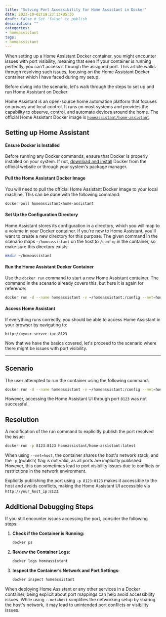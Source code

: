```yaml
---
title: "Solving Port Accessibility for Home Assistant in Docker"
date: 2023-10-02T19:23:13+05:30
draft: false # Set 'false' to publish
description: ""
categories:
- homeassistant
tags:
- homeassistant
---
```


When setting up a Home Assistant Docker container, you might encounter issues with port visibility, meaning that even if your container is running perfectly, you can’t access it through the assigned port. This article walks through resolving such issues, focusing on the Home Assistant Docker container which I have faced during my setup.

Before diving into the scenario, let's walk through the steps to set up and run Home Assistant on Docker:

Home Assistant is an open-source home automation platform that focuses on privacy and local control. It runs on most systems and provides the capability to observe, control, and automate devices around the home. The official Home Assistant Docker image is [`homeassistant/home-assistant`](https://hub.docker.com/r/homeassistant/home-assistant).

## Setting up Home Assistant
#### Ensure Docker is Installed
   Before running any Docker commands, ensure that Docker is properly installed on your system. If not, [download and install](https://www.docker.com/products/docker-desktop/) Docker from the official website or through your system's package manager.

#### Pull the Home Assistant Docker Image
   You will need to pull the official Home Assistant Docker image to your local machine. This can be done with the following command:
   ```sh
   docker pull homeassistant/home-assistant
   ```
#### Set Up the Configuration Directory
   Home Assistant stores its configuration in a directory, which you will map to a volume in your Docker container. If you're new to Home Assistant, you'll want to create a new directory for this purpose. The given command in the scenario maps `~/homeassistant` on the host to `/config` in the container, so make sure this directory exists:
   ```sh
   mkdir ~/homeassistant
   ```
#### Run the Home Assistant Docker Container
   Use the `docker run` command to start a new Home Assistant container. The command in the scenario already covers this, but here it is again for reference:
   ```sh
   docker run -d --name homeassistant -v ~/homeassistant:/config --net=host homeassistant/home-assistant
   ```
#### Access Home Assistant
   If everything runs correctly, you should be able to access Home Assistant in your browser by navigating to:
   ```
   http://<your-server-ip>:8123
   ```

Now that we have the basics covered, let's proceed to the scenario where there might be issues with port visibility.

---
## **Scenario**
The user attempted to run the container using the following command:
```sh
docker run -d --name homeassistant -v ~/homeassistant:/config --net=host homeassistant/home-assistant
```

However, accessing the Home Assistant UI through port `8123` was not successful.

## **Resolution**
A modification of the run command to explicitly publish the port resolved the issue:
```sh
docker run -p 8123:8123 homeassistant/home-assistant:latest
```

When using `--net=host`, the container shares the host's network stack, and the `-p` (publish) flag is not valid, as all ports are implicitly published. However, this can sometimes lead to port visibility issues due to conflicts or restrictions in the network environment.

Explicitly publishing the port using `-p 8123:8123` makes it accessible to the host and avoids conflicts, making the Home Assistant UI accessible via `http://your_host_ip:8123`.

## **Additional Debugging Steps**
If you still encounter issues accessing the port, consider the following steps:

1. **Check if the Container is Running:**
   ```sh
   docker ps
   ```

2. **Review the Container Logs:**
   ```sh
   docker logs homeassistant
   ```

3. **Inspect the Container’s Network and Port Settings:**
   ```sh
   docker inspect homeassistant
   ```

When deploying Home Assistant or any other services in a Docker container, being explicit about port mappings can help avoid accessibility issues. While using `--net=host` simplifies the networking setup by sharing the host's network, it may lead to unintended port conflicts or visibility issues.